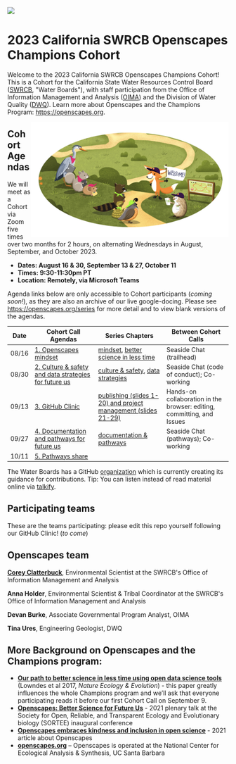 <a align="left" href="https://github.com/openscapes/2023-swrcb/"><img src="https://github.githubassets.com/images/modules/logos_page/GitHub-Mark.png" width="35px"></a>

# 2023 California SWRCB Openscapes Champions Cohort

Welcome to the 2023 California SWRCB Openscapes Champions Cohort! This is a Cohort for the California State Water Resources Control Board ([SWRCB](https://www.waterboards.ca.gov/), "Water Boards"), with staff participation from the Office of Information Management and Analysis ([OIMA](https://www.waterboards.ca.gov/resources/oima/)) and the Division of Water Quality ([DWQ](https://www.waterboards.ca.gov/water_issues/programs/water_quality/)). Learn more about Openscapes and the Champions Program: <https://openscapes.org>.  

<img align="right" src="horst-champions-trailhead.png" width="450"> 

## Cohort Agendas

We will meet as a Cohort via Zoom five times over two months for 2 hours, on alternating Wednesdays in August, September, and October 2023. 

- **Dates: August 16 & 30, September 13 & 27, October 11**
- **Times: 9:30-11:30pm PT**
- **Location: Remotely, via Microsoft Teams**

Agenda links below are only accessible to Cohort participants (*coming soon!*), as they are also an archive of our live google-docing. Please see <https://openscapes.org/series> for more detail and to view blank versions of the agendas.

Date | Cohort Call Agendas          | Series Chapters |      Between Cohort Calls
----| ------------------|----------------------|--------------------------------
08/16 | [1. Openscapes mindset](https://docs.google.com/document/d/14OBdZJYBRoFWCsTFCdtU77U52xpPdLodyvic5RpkyEM/edit?usp=sharing) | [mindset](https://docs.google.com/presentation/d/1lxpEHpnOGS_9bvefM599Lr7Rbr_nL2N62YR0Iyb0vjU/edit?usp=sharing), [better science in less time](https://docs.google.com/presentation/d/1ej1vqk90xm7fQ5z4wYo3Z8tigO6JnBrm7HMgb2xrPsg/edit?usp=sharing) | Seaside Chat (trailhead)
08/30 | [2. Culture & safety and data strategies for future us](https://docs.google.com/document/d/1dAeB8ksDFfB495Rgp9HiGQV2cWO6FwieJ6z0ZDJ2uAU/edit?usp=sharing) | [culture & safety](https://docs.google.com/presentation/d/1feU6HTpR8IQqqOxSmyQCerFK7Ej77brTO7iky4LRWk0/edit?usp=sharing), [data strategies](https://openscapes.github.io/series/data-strategies) | Seaside Chat (code of conduct); Co-working 
09/13 | [3. GitHub Clinic](https://docs.google.com/document/d/1G9ZAhVfp4WFNnJuaslvbWqAOBUGwYqebo6AdEqH34_E/edit?usp=sharing)<br> | [publishing (slides 1-20) and project management (slides 21-29)](https://docs.google.com/presentation/d/1s0HMC41bd5CHi_msO_N2Ir1PkNJL2fLQeAQu8dP_FiM/edit?usp=sharing) | Hands-on collaboration in the browser: editing, committing, and Issues
09/27 | [4. Documentation and pathways for future us](https://docs.google.com/document/d/1Yit4PfJWX-MUNvP5mpuvfeiobLXpMPATmLdPE0q0UEY/edit?usp=sharing) | [documentation & pathways](https://docs.google.com/presentation/d/1YQwYk86SLR--RSZqK6h-yU9QeKm3BJUHQx3fFpV23vM/edit?usp=sharing) | Seaside Chat (pathways); Co-working
10/11 | [5. Pathways share](https://docs.google.com/document/d/1l2Jy04bpi6N9SWsf6zPSGRYnPGmgRjxVDLzzLe2piZ4/edit?usp=sharing) |  | 

The Water Boards has a GitHub [organization](https://github.com/CAWaterBoardDataCenter) which is currently creating its guidance for contributions. Tip: You can listen instead of read material online via [talkify](https://talkify.net/web-reader-read-any-website-aloud).

## Participating teams

These are the teams participating: please edit this repo yourself following our GitHub Clinic! (*to come*)

## Openscapes team

[**Corey Clatterbuck**](https://www.coreyclatterbuck.com/), Environmental Scientist at the SWRCB's Office of Information Management and Analysis

**Anna Holder**, Environmental Scientist & Tribal Coordinator at the SWRCB's Office of Information Management and Analysis

**Devan Burke**, Associate Governmental Program Analyst, OIMA 

**Tina Ures**, Engineering Geologist, DWQ


## More Background on Openscapes and the Champions program:

* **[Our path to better science in less time using open data science tools](https://www.nature.com/articles/s41559-017-0160)** (Lowndes et al 2017, _Nature Ecology & Evolution_) - this paper greatly influences the whole Champions program and we’ll ask that everyone participating reads it before our first Cohort Call on September 9. 
* **[Openscapes: Better Science for Future Us](https://docs.google.com/presentation/d/1HGw4P095-lblHiGQHXYidHiVysjrPxuojxTxKtE13vk/edit#slide=id.ge2b7c2f974_0_2017)** - 2021 plenary talk at the Society for Open, Reliable, and Transparent Ecology and Evolutionary biology (SORTEE) inaugural conference 
* **[Openscapes embraces kindness and inclusion in open science](https://sparcopen.org/impact-story/openscapes-embraces-kindness-and-inclusion-of-open-science/)** - 2021 article about Openscapes
* **[openscapes.org](https://openscapes.org/)** – Openscapes is operated at the National Center for Ecological Analysis & Synthesis, UC Santa Barbara

